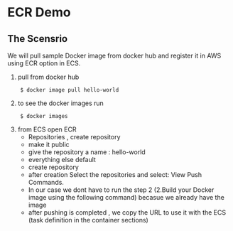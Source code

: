 # ECR Demo

## The Scensrio

We will pull sample Docker image from docker hub and register it in AWS using ECR option in ECS.

1. pull from docker hub

```shell
    $ docker image pull hello-world
```

2. to see the docker images run


```shell
    $ docker images
```

3. from ECS open ECR
    - Repositories , create repository
    - make it public
    - give the repository a name : hello-world
    - everything else default 
    - create repository
    - after creation Select the repositories and select: View Push Commands.
    - In our case we dont have to run the step 2 (2.Build your Docker image using the following command) becasue we already have the image
    - after pushing is completed , we copy the URL to use it with the ECS (task definition in the container sections)